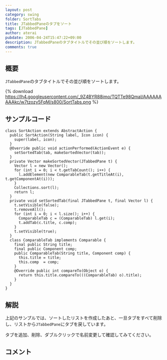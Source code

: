 ```yaml
---
layout: post
category: swing
folder: SortTabs
title: JTabbedPaneのタブをソート
tags: [JTabbedPane]
author: aterai
pubdate: 2006-04-24T15:47:22+09:00
description: JTabbedPaneのタブタイトルでその並び順をソートします。
comments: true
---
```

## 概要
`JTabbedPane`のタブタイトルでその並び順をソートします。

{% download https://lh4.googleusercontent.com/_9Z4BYR88imo/TQTTe98QmaI/AAAAAAAAAkc/w7tzozy5FqM/s800/SortTabs.png %}

## サンプルコード
<pre class="prettyprint"><code>class SortAction extends AbstractAction {
  public SortAction(String label, Icon icon) {
    super(label, icon);
  }
  @Override public void actionPerformed(ActionEvent e) {
    setSortedTab(tab, makeSortedVector(tab));
  }
  private Vector makeSortedVector(JTabbedPane t) {
    Vector l = new Vector();
    for (int i = 0; i &lt; t.getTabCount(); i++) {
      l.addElement(new ComparableTab(t.getTitleAt(i), t.getComponentAt(i)));
    }
    Collections.sort(l);
    return l;
  }
  private void setSortedTab(final JTabbedPane t, final Vector l) {
    t.setVisible(false);
    t.removeAll();
    for (int i = 0; i &lt; l.size(); i++) {
      ComparableTab c = (ComparableTab) l.get(i);
      t.addTab(c.title, c.comp);
    }
    t.setVisible(true);
  }
  class ComparableTab implements Comparable {
    final public String title;
    final public Component comp;
    public ComparableTab(String title, Component comp) {
      this.title = title;
      this.comp  = comp;
    }
    @Override public int compareTo(Object o) {
      return this.title.compareTo(((ComparableTab) o).title);
    }
  }
}
</code></pre>

## 解説
上記のサンプルでは、ソートしたリストを作成したあと、一旦タブをすべて削除し、リストから`JTabbedPane`にタブを戻しています。

タブを追加、削除、ダブルクリックで名前変更して確認してみてください。

## コメント
